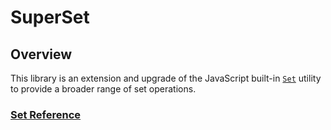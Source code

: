 # SuperSet

## Overview

This library is an extension and upgrade of the JavaScript built-in [`Set`](https://developer.mozilla.org/en-US/docs/Web/JavaScript/Reference/Global_Objects/Set) utility to provide a broader range of set operations. 


### [Set Reference](https://en.wikipedia.org/wiki/Set_(mathematics))